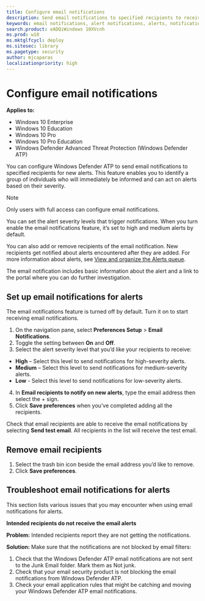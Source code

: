 ```yaml
---
title: Configure email notifications
description: Send email notifications to specified recipients to receive new alerts.
keywords: email notifications, alert notifications, alerts, notification
search.product: eADQiWindows 10XVcnh
ms.prod: w10
ms.mktglfcycl: deploy
ms.sitesec: library
ms.pagetype: security
author: mjcaparas
localizationpriority: high
---
```


# Configure email notifications

**Applies to:**

- Windows 10 Enterprise
- Windows 10 Education
- Windows 10 Pro
- Windows 10 Pro Education
- Windows Defender Advanced Threat Protection (Windows Defender ATP)

You can configure Windows Defender ATP to send email notifications to specified recipients for new alerts. This feature enables you to identify a group of individuals who will immediately be informed and can act on alerts based on their severity.

> [!NOTE]
> Only users with full access can configure email notifications.

You can set the alert severity levels that trigger notifications. When you turn enable the email notifications feature, it’s set to high and medium alerts by default.

You can also add or remove recipients of the email notification. New recipients get notified about alerts encountered after they are added. For more information about alerts, see [View and organize the Alerts queue](alerts-queue-windows-defender-advanced-threat-protection.md).

The email notification includes basic information about the alert and a link to the portal where you can do further investigation.

## Set up email notifications for alerts
The email notifications feature is turned off by default. Turn it on to start receiving email notifications.

1. On the navigation pane, select **Preferences Setup** > **Email Notifications**.
2. Toggle the setting between **On** and **Off**.
3.	Select the alert severity level that you’d like your recipients to receive:
  - **High** – Select this level to send notifications for high-severity alerts.
  - **Medium** – Select this level to send notifications for medium-severity alerts.
  - **Low** - Select this level to send notifications for low-severity alerts.
4.	In **Email recipients to notify on new alerts**, type the email address then select the + sign.
5.	Click **Save preferences** when you’ve completed adding all the recipients.

Check that email recipients are able to receive the email notifications by selecting **Send test email**. All recipients in the list will receive the test email.

## Remove email recipients

1. Select the trash bin icon beside the email address you’d like to remove.
2. Click **Save preferences**.

## Troubleshoot email notifications for alerts
This section lists various issues that you may encounter when using email notifications for alerts.

**Intended recipients do not receive the email alerts**

**Problem:** Intended recipients report they are not getting the notifications.

**Solution:** Make sure that the notifications are not blocked by email filters:
1.	Check that the Windows Defender ATP email notifications are not sent to the Junk Email folder. Mark them as Not junk.
2.	Check that your email security product is not blocking the email notifications from Windows Defender ATP.
3.	Check your email application rules that might be catching and moving your Windows Defender ATP email notifications.
